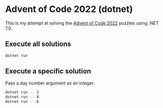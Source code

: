 # Advent of Code 2022 (dotnet)

This is my attempt at solving the [Advent of Code 2022](https://adventofcode.com/2022) puzzles using .NET 7.0.

## Execute all solutions

```bash
dotnet run
```

## Execute a specific solution
Pass a day number argument as an integer.

```bash
dotnet run -- 2
dotnet run -- 4
dotnet run -- 6
```
